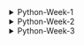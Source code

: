 <details>
  
<summary>Python-Week-1</summary>
 Day 1: INTRODUCTION AND ONBOARDING <br>
-We were taught how to install Python and Jupyter Notebook.<br>
-After installing the two we learnt about the use of neccessary prompts and ran a code on Jupyter.<br>
-I have also learnt that Jupyter is Python IDE(Integrated Development Environment).<br>
-Python may be used with any code editors, however, I will be using Jupyter Notebook.<br>
-There is a command that is used to access stored files which is, cd command. It is used to change directory.<br>
<br>
INTRODUCTION TO PYTHON:
 *Integers:
  -In this section I was struggling to understand an exercise on binary system and hexadecimal strings.
    Here is an example of the first problem I struggled with how my understand now:
     int('100', 2)
     Answer=4
     -Here I struggled to understand where the four was coming from, however now I do understand that in the binanry system, each digit 
      represents a power of 2. The first digit represents 2^0 which is 1, the next digit in the middle represents 2^1 which is 2, and the 
      last digit represents 2^2 which is 4.

      So the binary number 100 can be interpreted as follows:
       * 1 the first digit represents 2^2, which equals to 4
       * 0 in the middle represents 2^1, which equals to 0.
       * 0 in the last digit represents 2^0, which equals to 1.
         **Adding these up gives us: 4 + 0 + 0 = 4 , meaning 100 is equilavent to 4.
 -Second exercixe I struggled with under integers was this one:
    int('1ab', 16)
    *1ab is a hexadecimal string
    *16 is th base of specified for hexadecimal representation.

    *1 represents the value 1 in hex.
    *a represents the value 10 in hex.
    *b represents the value 11 in hex.
    *if we had another letter which was c, it would have hasd the value of 12.

    -Operators
     -Learnt the use of operators which is to manipulate and perform actions on data. Did an exercise using arithmetic operators as well as operators with strings.

*Data Structures
 *Did an intro to structures exercise.
 * Learnt about lists which may contain any data type, including a list within a list.
 * Lists may be useful when you need to  store large amount of data more efficienctly in memory.
 * Learnt what a dictionary, defined as a collection of key-value pairs. Dictionaries are declared using curly braces and accessed using keys.
   **Lists:
    -myList = [1,2,3,4,5]
     myList = [3:] - Start from index 3 but the end is not specified so it displays all variables from index to the end.
     myList = [0:6:2]- Start from from 0 to 6(exclusive). Using steps of 2.
     myList[::2] - Steps by 2. The start is not specified as well as the end, so it will display all variables from start to end.

   - for i in range(100): - Creates a sequence of numbers from 0 to 99(inclusive). So zero is also included( at index 0), which makes up to 100 numbers.
   
*Control Flow
 **Conditional Statements:
 *If/Else statement
   * Allows you to execute a block of code conditionally based on whether a certain condition is true or false
     **It has the synatax:
         a=3
         b=200
          if b > a:
            print("b is greater than a")
     *If statement can also be extended to with elif and else.

*For Loops
  *Used when the number of iterations is known in advance.
  *It consists of an initialization statement, a condition and an iteration statement. The loop executes as long as the statement is true.

*While Loops
 *Condition is evaluated before each iteration of the loop. If thew statement is true, the loop body is executed. If false the loop will terminate.

Pass
 *It is a null operation, nothing happens when it is executed.
 *It is used as a placeholder where some code is required but no action needs to be taken.

 Continue
  *Skips over certain lines within a loop, use the continue statement. Which will skip over any line that comes after it and jump back to the top of the loop to start the next iteration.

Break
 *I f you want to exit the early, use the break statement which will exit the loop and move on to the next line of code.

Functions
 *A function is defined using the keyword def ( define) 
   def my_function():
    print("Hello from a function")

  my_function()
</details>
<details>
<summary>Python-Week-2</summary><br><br>
A function is  block of code that performs a specific task when the function is called. Functions are used to make code reusable, better organized, and more readable. They are composed of a name and parameters, which are denoted by the def statement: def MyFunction(num1, num2)<br>
Funcitions can have parameters and return values.<br>
There are FOUR basic types of functions in Python:
  -built-in function whichs which are an important part of Python.
  -functions that come from pre-installed modules.
  -user-defined functions which are written by users.
  -the lambda functions.<br><br>
  
-When you invoke a function, Python remembers the place where it happened and jumps into the invoked function.
-The body of the function is then executed.
-Reaching at the end of the function forces Python to return to the place directly after the point of invocation.<br>
-When you try to invoke a function before you define it, the NameError exception is thrown.<br>
 Example: hi()
          def hi():
           print("hi!")<br><br>
  Basic Function syntax:
   def  message():
     print("Enter next values:")
   print("We start here.")
   message()
   print("The end is here.")
   <br>
   Parameters and Arguments:<br>
   
   Parameters- Valriable defined within the parantheses during a function definition. They are written when declaring a function.
     Example: def sum(a, b) #parameters
                 print(a + b)
              sum(1, 2)
   <br>
   Argument- Value that is passed to a function when it is called. It might be a variable, value or object passed to a function or method as input.
   Example: def sum(a, b) 
                 print(a + b)
              sum(1, 2) #arguments
  <br>
  Types of arguments in python:
   - Positional arguments
   - Keyword arguments
     <br>
    Positional arguments:
      -Needed to be included in a proper order, the first argument is always listed first when the function is called, second argument needs to be called second and so on.
     <br>
     Keyword arguments:
      -It is an argument passed to a function or method which is preceded by a keyword and an equal sign. The order of the keyword with respect to another keyword does not matter because values are being explicitly assigned.
      -In order to handle keyword arguments, a method called kwargs can be used.
      -Keyword arguments have keys and values and can be passed in any order, so a dictionary is a more appropriate data strucutre for referencing them.

     Variables and Scope
      Function Scope:
       locals()-A function that allows access to all variables within a function without any asterisks. It is called locals because the variable it uses are only accessible locally within a function.<br>
       Docstring-The first string after the function is called the Document string or docstring. Ii is used to describe the functionality of the function. The use of a docstring optional but it is considered agood practice.
         Syntax:
           print(function_name._doc_)
  <br>
  Function within a function
  -Afunction thst is defined inside another function is known as the inner function or nested fuction. Nested functions can access variables of the enclosing scope. Inner functions are used so thst they can be protected from ecerything happening outside the function.
    Syntax: def f1():
              s='I love GeeksforGeeks'
             def f2():
               print(s)
             f2()
            f1()

Handling Errors and Exceptions
 -Errors in Python can be of two types i.e Syntax and Exceptions. Errors are problems in a program due to which program will stop the execution. Wjile exceptions are raised when some internal events occur which change the normal flow of the program.  <br>
 There are different types of exceptions:
  -SyntaxError
  -TypeError
  -NameError
  -IndexError
  -ValueError
  -KeyError
  -AttributeError
  -IOError
  ZeroDivisionError
  -ImportError
  <br>

  Difference between syntax error and exceptions
   -Syntax error- This error is caused by the wrong syntax in the code. It leads to termination of the program.<br>
   -Exceptions: Theyare raised when the program is syntactically correct, but the code results in an error. This error does not stop the execution of the program, however, it changes the normal flow of the program.<br>

   Try and Except Statements- Catching Exceptions
    -These two statements are used to catch and handle exceptions in Python. Statements that can raise exceptions are kept inside the try clause and the statements that are written inside except clause.
    -Use Case: Include a title, an actor (a user or system), and a scenario that describes how a goal is achieved. The scenario can be written as a paragraph or a list of steps in simple language. 
      
</details>
<details>
<summary>Python-Week-3</summary><br><br>

  On this week we learnt about the importance of project planning as were preparing to build and present our projects. This includes a GUI which is a graphical user interface for our projects.The project planning, the inspiration of the project as well as the aim.
![image](https://github.com/Mangokazi/Python-Week-1/assets/162969644/61e57cb5-97b4-4a1a-8ed1-286c7f3f02a9)
<br>
Stub code: Stub code is a piece of program used in software development to1234:
Stand in for some other programming functionality.
Simulate the behavior of existing code (such as a procedure on a remote machine).
Be a temporary substitute for yet-to-be-developed code.
Translate parameters sent between the client and server during a remote procedure call in distributed computing.
Convert parameters during a remote procedure call (RPC).
Be used as "placeholders" for specific applications that haven't been built yet.<br>

GUI Design planning: Planning a GUI design involves several steps:
Define the purpose: Understand what the application is supposed to do and what problems it will solve.
Understand the users: Know who will use the application and what their needs are.
Sketch out ideas: Create rough sketches of the GUI to explore different designs.
Create wireframes: Develop wireframes to establish the layout and elements of the interface.
Choose a color scheme and typography: Select colors and fonts that align with the brand and improve readability.
Develop prototypes: Build interactive prototypes to test functionality and user experience.
User testing: Conduct user testing to gather feedback and make necessary adjustments.





</details>
